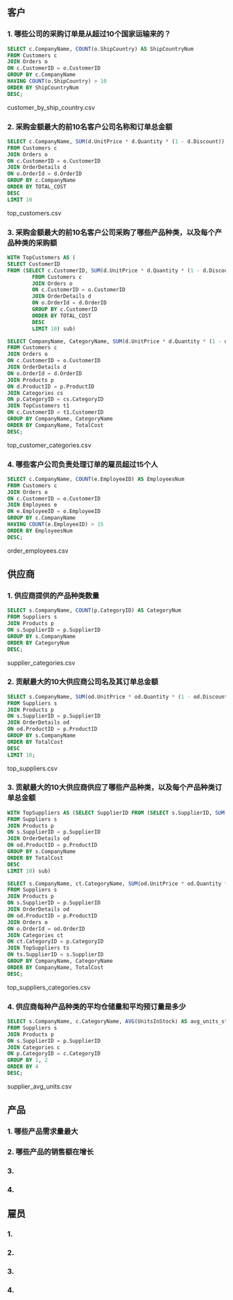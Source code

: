 ## 客户

### 1. 哪些公司的采购订单是从超过10个国家运输来的？
```SQL
SELECT c.CompanyName, COUNT(o.ShipCountry) AS ShipCountryNum
FROM Customers c
JOIN Orders o
ON c.CustomerID = o.CustomerID
GROUP BY c.CompanyName
HAVING COUNT(o.ShipCountry) > 10
ORDER BY ShipCountryNum
DESC;
```
customer_by_ship_country.csv

### 2. 采购金额最大的前10名客户公司名称和订单总金额
```SQL
SELECT c.CompanyName, SUM(d.UnitPrice * d.Quantity * (1 - d.Discount)) AS TOTAL_COST
FROM Customers c
JOIN Orders o
ON c.CustomerID = o.CustomerID
JOIN OrderDetails d
ON o.OrderId = d.OrderID
GROUP BY c.CompanyName
ORDER BY TOTAL_COST
DESC
LIMIT 10
```
top_customers.csv

### 3. 采购金额最大的前10名客户公司采购了哪些产品种类，以及每个产品种类的采购额
```SQL
WITH TopCustomers AS (
SELECT CustomerID
FROM (SELECT c.CustomerID, SUM(d.UnitPrice * d.Quantity * (1 - d.Discount)) AS TOTAL_COST
		FROM Customers c
		JOIN Orders o
		ON c.CustomerID = o.CustomerID
		JOIN OrderDetails d
		ON o.OrderId = d.OrderID
		GROUP BY c.CustomerID
		ORDER BY TOTAL_COST
		DESC
		LIMIT 10) sub)

SELECT CompanyName, CategoryName, SUM(d.UnitPrice * d.Quantity * (1 - d.Discount)) AS TotalCost
FROM Customers c
JOIN Orders o
ON c.CustomerID = o.CustomerID
JOIN OrderDetails d
ON o.OrderId = d.OrderID
JOIN Products p
ON d.ProductID = p.ProductID
JOIN Categories cs
ON p.CategoryID = cs.CategoryID
JOIN TopCustomers t1
ON c.CustomerID = t1.CustomerID
GROUP BY CompanyName, CategoryName
ORDER BY CompanyName, TotalCost 
DESC;
```
top_customer_categories.csv

### 4. 哪些客户公司负责处理订单的雇员超过15个人
```SQL
SELECT c.CompanyName, COUNT(e.EmployeeID) AS EmployeesNum
FROM Customers c
JOIN Orders o
ON c.CustomerID = o.CustomerID
JOIN Employees e
ON e.EmployeeID = o.EmployeeID
GROUP BY c.CompanyName
HAVING COUNT(e.EmployeeID) > 15
ORDER BY EmployeesNum
DESC;
```
order_employees.csv

## 供应商
### 1. 供应商提供的产品种类数量
```SQL
SELECT s.CompanyName, COUNT(p.CategoryID) AS CategoryNum
FROM Suppliers s
JOIN Products p
ON s.SupplierID = p.SupplierID
GROUP BY s.CompanyName
ORDER BY CategoryNum
DESC;
```
supplier_categories.csv

### 2. 贡献最大的10大供应商公司名及其订单总金额
```SQL
SELECT s.CompanyName, SUM(od.UnitPrice * od.Quantity * (1 - od.Discount)) AS TotalCost
FROM Suppliers s
JOIN Products p
ON s.SupplierID = p.SupplierID
JOIN OrderDetails od
ON od.ProductID = p.ProductID
GROUP BY s.CompanyName
ORDER BY TotalCost 
DESC
LIMIT 10;
```
top_suppliers.csv

### 3. 贡献最大的10大供应商供应了哪些产品种类，以及每个产品种类订单总金额
```SQL
WITH TopSuppliers AS (SELECT SupplierID FROM (SELECT s.SupplierID, SUM(od.UnitPrice * od.Quantity * (1 - od.Discount)) AS TotalCost
FROM Suppliers s
JOIN Products p
ON s.SupplierID = p.SupplierID
JOIN OrderDetails od
ON od.ProductID = p.ProductID
GROUP BY s.CompanyName
ORDER BY TotalCost 
DESC
LIMIT 10) sub)

SELECT s.CompanyName, ct.CategoryName, SUM(od.UnitPrice * od.Quantity * (1 - od.Discount)) AS TotalCost
FROM Suppliers s
JOIN Products p
ON s.SupplierID = p.SupplierID
JOIN OrderDetails od
ON od.ProductID = p.ProductID
JOIN Orders o
ON o.OrderId = od.OrderID
JOIN Categories ct
ON ct.CategoryID = p.CategoryID
JOIN TopSuppliers ts
ON ts.SupplierID = s.SupplierID
GROUP BY CompanyName, CategoryName
ORDER BY CompanyName, TotalCost 
DESC;
```
top_suppliers_categories.csv

### 4. 供应商每种产品种类的平均仓储量和平均预订量是多少
```SQL
SELECT s.CompanyName, c.CategoryName, AVG(UnitsInStock) AS avg_units_stock, AVG(UnitsOnOrder) AS avg_units_order
FROM Suppliers s
JOIN Products p
ON s.SupplierID = p.SupplierID
JOIN Categories c
ON p.CategoryID = c.CategoryID
GROUP BY 1, 2
ORDER BY 4 
DESC;
```
supplier_avg_units.csv

## 产品
### 1. 哪些产品需求量最大
### 2. 哪些产品的销售额在增长
### 3.
### 4.

## 雇员
### 1.
### 2.
### 3.
### 4.